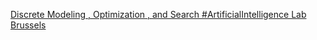 [Discrete Modeling , Optimization , and Search   #ArtificialIntelligence Lab Brussels](https://qi.tc/qi/118639)